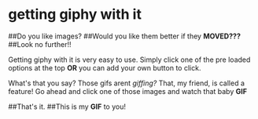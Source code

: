 # getting giphy with it
 
##Do you like images?
##Would you like them better if they **MOVED???**
##Look no further!!

Getting giphy with it is very easy to use. Simply click one of the pre loaded options at the top **OR** you can add your own button to click.

What's that you say? Those gifs arent *giffing?* That, my friend, is called a feature! Go ahead and click one of those images and watch that baby **GIF**

##That's it.
##This is my **GIF** to you!
